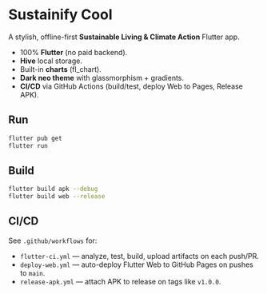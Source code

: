# Sustainify Cool
A stylish, offline-first **Sustainable Living & Climate Action** Flutter app.

- 100% **Flutter** (no paid backend).
- **Hive** local storage.
- Built-in **charts** (fl_chart).
- **Dark neo theme** with glassmorphism + gradients.
- **CI/CD** via GitHub Actions (build/test, deploy Web to Pages, Release APK).

## Run
```bash
flutter pub get
flutter run
```

## Build
```bash
flutter build apk --debug
flutter build web --release
```

## CI/CD
See `.github/workflows` for:
- `flutter-ci.yml` — analyze, test, build, upload artifacts on each push/PR.
- `deploy-web.yml` — auto-deploy Flutter Web to GitHub Pages on pushes to `main`.
- `release-apk.yml` — attach APK to release on tags like `v1.0.0`.
